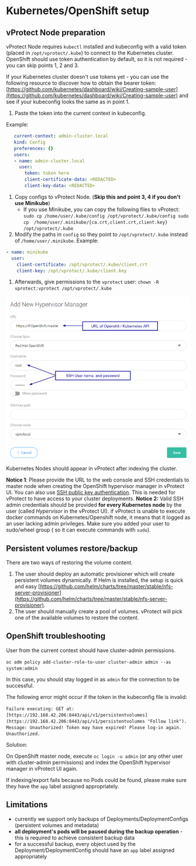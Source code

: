 # Kubernetes/OpenShift setup

## vProtect Node preparation

vProtect Node requires `kubectl` installed and kubeconfig with a valid token \(placed in `/opt/vprotect/.kube`\) to connect to the Kubernetes cluster. OpenShift should use token authentication by default, so it is not required - you can skip points 1, 2 and 3.

If your Kubernetes cluster doesn't use tokens yet - you can use the following resource to discover how to obtain the bearer token: [https://github.com/kubernetes/dashboard/wiki/Creating-sample-user](https://github.com/kubernetes/dashboard/wiki/Creating-sample-user) and see if your kubeconfig looks the same as in point 1.

1. Paste the token into the current context in kubeconfig. 

Example:

```yaml
   current-context: admin-cluster.local
   kind: Config
   preferences: {}
   users:
   - name: admin-cluster.local
     user:
       token: token here
       client-certificate-data: <REDACTED>
       client-key-data: <REDACTED>
```

1. Copy configs to vProtect Node. \(**Skip this and point 3, 4 if you don't use Minikube**\)
   * If you use Minikube, you can copy the following files to vProtect: `sudo cp /home/user/.kube/config /opt/vprotect/.kube/config sudo cp  /home/user/.minikube/{ca.crt,client.crt,client.key} /opt/vprotect/.kube`
2. Modify the paths in `config` so they point to `/opt/vprotect/.kube` instead of `/home/user/.minikube`. Example:

```yaml
- name: minikube
  user:
    client-certificate: /opt/vprotect/.kube/client.crt
    client-key: /opt/vprotect/.kube/client.key
```

1. Afterwards, give permissions to the `vprotect` user: `chown -R vprotect:vprotect /opt/vprotect/.kube`

![Example how input credentials in vProtect UI for Kubernetes/OpenShift](../../.gitbook/assets/image.png)

Kubernetes Nodes should appear in vProtect after indexing the cluster.

**Notice 1**: Please provide the URL to the web console and SSH credentials to master node when creating the OpenShift hypervisor manager in vProtect UI. You can also use [SSH public key authentication](../../install/ssh-public-key-authentication.md). This is needed for vProtect to have access to your cluster deployments. **Notice 2:** Valid SSH admin credentials should be provided **for every Kubernetes node** by the user \(called _Hypervisor_ in the vProtect UI\). if vProtect is unable to execute docker commands on Kubernetes/Openshift node, it means that it logged as an user lacking admin privileges. Make sure you added your user to sudo/wheel group \( so it can execute commands with `sudo`\).

## Persistent volumes restore/backup

There are two ways of restoring the volume content.

1. The user should deploy an automatic provisioner which will create persistent volumes dynamically. If Helm is installed, the setup is quick and easy [https://github.com/helm/charts/tree/master/stable/nfs-server-provisioner](https://github.com/helm/charts/tree/master/stable/nfs-server-provisioner).
2. The user should manually create a pool of volumes. vProtect will pick one of the available volumes to restore the content.

## OpenShift troubleshooting

User from the current context should have cluster-admin permissions.

`oc adm policy add-cluster-role-to-user cluster-admin admin --as system:admin`

In this case, you should stay logged in as `admin` for the connection to be successful.

The following error might occur if the token in the kubeconfig file is invalid:

`Failure executing: GET at: [https://192.168.42.206:8443/api/v1/persistentvolumes](https://192.168.42.206:8443/api/v1/persistentvolumes "Follow link"). Message: Unauthorized! Token may have expired! Please log-in again. Unauthorized.`

Solution:

On OpenShift master node, execute `oc login -u admin` \(or any other user with cluster-admin permissions\) and index the OpenShift hypervisor manager in vProtect UI again.

If indexing/export fails because no Pods could be found, please make sure they have the `app` label assigned appropriately.

## Limitations

* currently we support only backups of Deployments/DeploymentConfigs \(persistent volumes and metadata\)
* **all deployment's pods will be paused during the backup operation** - this is required to achieve consistent backup data
* for a successful backup, every object used by the Deployment/DeploymentConfig should have an `app` label assigned appropriately

